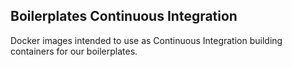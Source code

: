 ## Boilerplates Continuous Integration

Docker images intended to use as Continuous Integration building containers for our boilerplates.